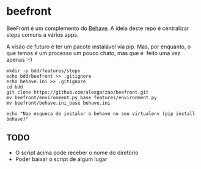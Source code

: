 # beefront

BeeFront é um complemento do [Behave](http://pythonhosted.org/behave/). A ideia deste repo é centralizar steps comuns a vários apps.

A visão de futuro é ter um pacote instalável via pip. Mas, por enquanto, o que temos é um processo um pouco chato, mas que é  feito uma vez apenas :-)

```
mkdir -p bdd/features/steps
echo bdd/beefront >> .gitignore
echo behave.ini >> .gitignore
cd bdd
git clone https://github.com/alexgarzao/beefront.git
mv beefront/environment.py_base features/environment.py
mv beefront/behave.ini_base behave.ini

echo "Nao esqueca de instalar o behave no seu virtualenv (pip install behave)"
```

## TODO
* O script acima pode receber o nome do diretório
* Poder baixar o script de algum lugar
